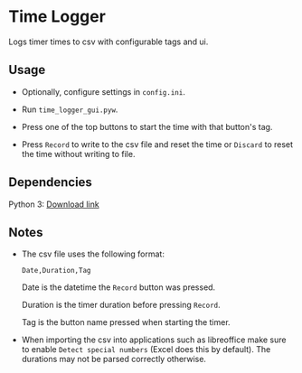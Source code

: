 # Time Logger

Logs timer times to csv with configurable tags and ui.

## Usage

- Optionally, configure settings in `config.ini`.

- Run `time_logger_gui.pyw`.

- Press one of the top buttons to start the time with that button's tag.

- Press `Record` to write to the csv file and reset the time or `Discard` to reset the time without writing to file.

## Dependencies

Python 3: [Download link](https://www.python.org/downloads/)

## Notes

- The csv file uses the following format:

    ```
    Date,Duration,Tag
    ```

    Date is the datetime the `Record` button was pressed.

    Duration is the timer duration before pressing `Record`.

    Tag is the button name pressed when starting the timer.

- When importing the csv into applications such as libreoffice make sure to enable `Detect special numbers` (Excel does this by default). The durations may not be parsed correctly otherwise.
